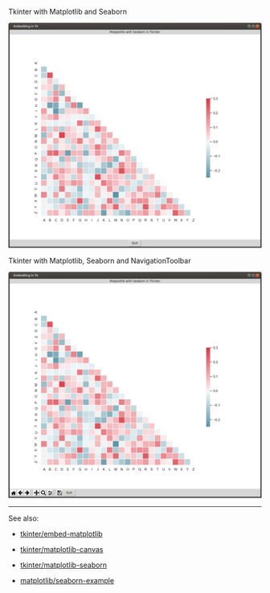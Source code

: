 
Tkinter with Matplotlib and Seaborn

![#1](images/tkinter-matplotlib-seaborn.png?raw=true)


Tkinter with Matplotlib, Seaborn and NavigationToolbar

![#2](images/tkinter-matplotlib-seaborn-navigationtoolbar.png?raw=true)

---

See also:

- [tkinter/embed-matplotlib](../../tkinter/embed-matplotlib)

- [tkinter/matplotlib-canvas](../../tkinter/matplotlib-canvas)

- [tkinter/matplotlib-seaborn](../../tkinter/matplotlib-seaborn)

- [matplotlib/seaborn-example](../../matplotlib/seaborn-example)

